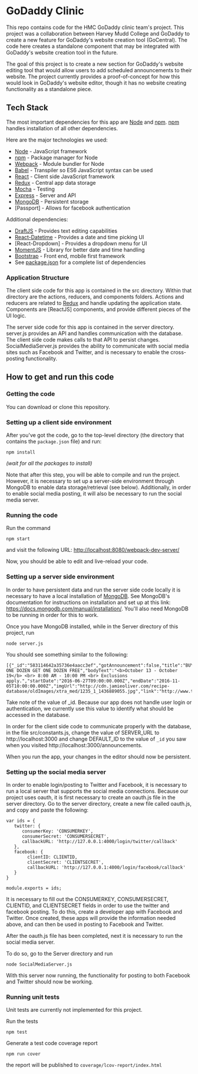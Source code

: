 [Node]: https://nodejs.org/en/
[npm]: https://www.npmjs.com/
[Webpack]: https://webpack.github.io/
[Babel]: https://babeljs.io/
[React]: https://facebook.github.io/react/
[Express]: https://expressjs.com/
[Mocha]: https://mochajs.org/
[MongoDB]: https://www.mongodb.com/
[Redux]: http://redux.js.org/docs/introduction/
[DraftJS]: https://facebook.github.io/draft-js/
[React-Datetime]: https://github.com/YouCanBookMe/react-datetime
[MomentJS]: http://momentjs.com/
[Bootstrap]: http://getbootstrap.com/
[package.json]: https://github.com/hmc-godaddy-clinic-16/editor-section/blob/master/package.json

# GoDaddy Clinic

This repo contains code for the HMC GoDaddy clinic team's project. This project
was a collaboration between Harvey Mudd College and GoDaddy to create a new
feature for GoDaddy's website creation tool (GoCentral). The code here creates a standalone
component that may be integrated with GoDaddy's website creation tool in the
future.

The goal of this project is to create a new section for GoDaddy's website editing tool
that would allow users to add scheduled announcements to their website. The project
currently provides a proof-of-concept for how this would look in GoDaddy's website
editor, though it has no website creating functionality as a standalone piece.

## Tech Stack

The most important dependencies for this app are [Node] and [npm]. [npm] handles
installation of all other dependencies.

Here are the major technologies we used:
   + [Node] - JavaScript framework
   + [npm] - Package manager for Node
   + [Webpack] - Module bundler for Node
   + [Babel] - Transpiler so ES6 JavaScript syntax can be used 
   + [React] - Client side JavaScript framework
   + [Redux] - Central app data storage
   + [Mocha] - Testing 
   + [Express] - Server and API
   + [MongoDB] - Persistent storage
   + [Passport] - Allows for facebook authentication

Additional dependencies: 
   + [DraftJS] - Provides text editing capabilities
   + [React-Datetime] - Provides a date and time picking UI
   + [React-Dropdown] - Provides a dropdown menu for UI
   + [MomentJS] - Library for better date and time handling
   + [Bootstrap] - Front end, mobile first framework
   + See [package.json] for a complete list of dependencies


### Application Structure
The client side code for this app is contained in the src directory.
Within that directory are the actions, reducers, and components folders.
Actions and reducers are related to [Redux] and handle updating the 
application state. Components are [ReactJS] components, and provide
different pieces of the UI logic. 

The server side code for this app is contained in the server directory.
server.js provides an API and handles communication with the database.
The client side code makes calls to that API to persist changes.
SocialMediaServer.js provides the ability to communicate with social
media sites such as Facebook and Twitter, and is necessary to enable
the cross-posting functionality.

## How to get and run this code

### Getting the code
You can download or clone this repository.

### Setting up a client side environment
After you've got the code, go to the top-level directory (the directory
that contains the `package.json` file) and run:
```
npm install
```
_(wait for all the packages to install)_

Note that after this step, you will be able to compile and run the
project. However, it is necessary to set up a server-side environment
through MongoDB to enable data storage/retrieval (see below).
Additionally, in order to enable social media posting, it will also
be necessary to run the social media server.

 
### Running the code
Run the command
```
npm start
```
and visit the following URL: [http://localhost:8080/webpack-dev-server/](http://localhost:8080/webpack-dev-server/)

Now, you should be able to edit and live-reload your code.

### Setting up a server side environment

In order to have persistent data and run the server side code locally it is necessary
to have a local installation of [MongoDB]. See MongoDB's documentation for instructions on
installation and set up at this link: https://docs.mongodb.com/manual/installation/.
You'll also need MongoDB to be running in order for this to work. 

Once you have MongoDB installed, while in the Server directory of this project,
run 
```
node server.js
```



You should see something similar to the following:
```
[{"_id":"583114642a35736e4aacc3ef","gotAnnouncement":false,"title":"BUY ONE DOZEN GET ONE DOZEN FREE","bodyText":"<b>October 13 - October 19</b> <br> 8:00 AM - 10:00 PM <br> Exclusions apply.","startDate":"2016-06-27T09:00:00.000Z","endDate":"2016-11-05T10:00:00.000Z","imgUrl":"http://cdn.jamieoliver.com/recipe-database/oldImages/xtra_med/1235_1_1436889055.jpg","link":"http://www.thedonutmanca.com/"}]
```
Take note of the value of _id. Because our app does not handle user login or
authentication, we currently use this value to identify what should be accessed in the 
database.

In order for the client side code to communicate properly with the database, in the file src/constants.js,
change the value of SERVER_URL to http://localhost:3000 and change DEFAULT_ID to the value of ```_id```
you saw when you visited http://localhost:3000/announcements.

When you run the app, your changes in the editor should now be persistent.



### Setting up the social media server

In order to enable login/posting to Twitter and Facebook, it is necessary to run a local server
that supports the social media connections. Because our project uses oauth, it is first necessary
to create an oauth.js file in the server directory. Go to the server directory, create a new file
called oauth.js, and copy and paste the following:

```
var ids = {
   twitter: {
      consumerKey: 'CONSUMERKEY',
      consumerSecret: 'CONSUMERSECRET',
      callbackURL: 'http://127.0.0.1:4000/login/twitter/callback'
   },
   facebook: {
        clientID: CLIENTID,
        clientSecret: 'CLIENTSECRET',
        callbackURL: 'http://127.0.0.1:4000/login/facebook/callback'
   }
}  

module.exports = ids;
```

It is necessary to fill out the CONSUMERKEY, CONSUMERSECRET, CLIENTID, and CLIENTSECRET fields
in order to use the twitter and facebook posting. To do this, create a developer app with Facebook
and Twitter. Once created, these apps will provide the information needed above, and can then
be used in posting to Facebook and Twitter.

After the oauth.js file has been completed, next it is necessary to run the social media server.

 To do so, go to the Server directory and run

 ```
node SocialMediaServer.js
```

With this server now running, the functionality for posting to both Facebook and Twitter should now be working.



### Running unit tests

Unit tests are currently not implemented for this project.

Run the tests
```
npm test
```
Generate a test code coverage report
```
npm run cover
```
the report will be published to `coverage/lcov-report/index.html`


